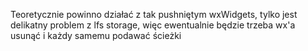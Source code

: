 Teoretycznie powinno działać z tak pushniętym wxWidgets, tylko jest delikatny problem z lfs storage,  więc ewentualnie będzie trzeba wx'a usunąć i każdy samemu podawać ścieżki
